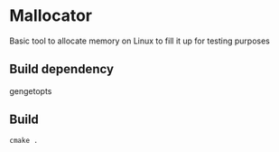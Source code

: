 # Mallocator

Basic tool to allocate memory on Linux to fill it up for testing purposes

## Build dependency 
gengetopts

## Build
```
cmake .
```

